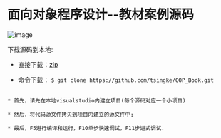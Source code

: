 # 面向对象程序设计--教材案例源码

![image](https://github.com/tsingke/OOP_Book/blob/master/%E7%AC%AC9%E7%AB%A0_%E9%9D%A2%E5%90%91%E5%AF%B9%E8%B1%A1%E7%BC%96%E7%A8%8B%E5%AE%9E%E8%B7%B5/oop.jpg)

下载源码到本地: 

* 直接下载：[zip](https://github.com/tsingke/OOP_Book/archive/master.zip)

* 命令下载： `$ git clone https://github.com/tsingke/OOP_Book.git`




```

* 首先，请先在本地visualstudio内建立项目(每个源码对应一个小项目) 

* 然后，将代码源文件拷贝到项目内建立的源文件中;

* 最后，F5进行编译和运行，F10单步快速调试，F11步进式调试.

```


